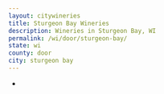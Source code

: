 ```yaml
---
layout: citywineries
title: Sturgeon Bay Wineries
description: Wineries in Sturgeon Bay, WI
permalink: /wi/door/sturgeon-bay/
state: wi
county: door
city: sturgeon bay
---
```

-

